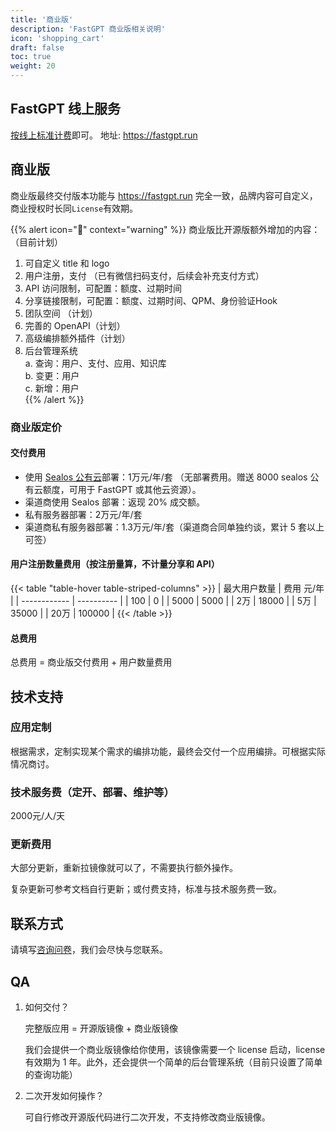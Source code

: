 ```yaml
---
title: '商业版'
description: 'FastGPT 商业版相关说明'
icon: 'shopping_cart'
draft: false
toc: true
weight: 20
---
```


## FastGPT 线上服务

[按线上标准计费](/docs/pricing)即可。 地址: https://fastgpt.run

## 商业版

商业版最终交付版本功能与 https://fastgpt.run 完全一致，品牌内容可自定义，商业授权时长同`License`有效期。

{{% alert icon="🤖" context="warning" %}}
商业版比开源版额外增加的内容：（目前计划）

1. 可自定义 title 和 logo
2. 用户注册，支付 （已有微信扫码支付，后续会补充支付方式）
3. API 访问限制，可配置：额度、过期时间
4. 分享链接限制，可配置：额度、过期时间、QPM、身份验证Hook
5. 团队空间 （计划）
6. 完善的 OpenAPI（计划）
7. 高级编排额外插件（计划）
8. 后台管理系统   
  a. 查询：用户、支付、应用、知识库  
  b. 变更：用户  
  c. 新增：用户  
{{% /alert %}}

### 商业版定价

#### 交付费用

+ 使用 [Sealos 公有云](https://sealos.io)部署：1万元/年/套 （无部署费用。赠送 8000 sealos 公有云额度，可用于 FastGPT 或其他云资源）。
+ 渠道商使用 Sealos 部署：返现 20% 成交额。
+ 私有服务器部署：2万元/年/套
+ 渠道商私有服务器部署：1.3万元/年/套（渠道商合同单独约谈，累计 5 套以上可签）

#### 用户注册数量费用（按注册量算，不计量分享和 API）

{{< table "table-hover table-striped-columns" >}}
| 最大用户数量 | 费用 元/年 |
| ------------ | ---------- |
| 100          | 0          |
| 5000         | 5000       |
| 2万          | 18000      |
| 5万          | 35000      |
| 20万         | 100000     |
{{< /table >}}

#### 总费用

总费用 = 商业版交付费用 + 用户数量费用

## 技术支持

### 应用定制

根据需求，定制实现某个需求的编排功能，最终会交付一个应用编排。可根据实际情况商讨。

### 技术服务费（定开、部署、维护等）

2000元/人/天

### 更新费用

大部分更新，重新拉镜像就可以了，不需要执行额外操作。

复杂更新可参考文档自行更新；或付费支持，标准与技术服务费一致。

## 联系方式

请填写[咨询问卷](https://fael3z0zfze.feishu.cn/share/base/form/shrcnRxj3utrzjywsom96Px4sud)，我们会尽快与您联系。

## QA

1. 如何交付？
   
   完整版应用 = 开源版镜像 + 商业版镜像

   我们会提供一个商业版镜像给你使用，该镜像需要一个 license 启动，license 有效期为 1 年。此外，还会提供一个简单的后台管理系统（目前只设置了简单的查询功能）

2. 二次开发如何操作？
   
   可自行修改开源版代码进行二次开发，不支持修改商业版镜像。